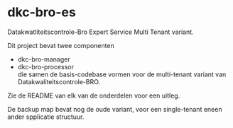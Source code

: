 # dkc-bro-es
Datakwatliteitscontrole-Bro Expert Service Multi Tenant variant.

Dit project bevat twee componenten   
 - dkc-bro-manager   
 - dkc-bro-processor    
die samen de basis-codebase vormen voor de multi-tenant variant van Datakwaliteitscontrole-BRO.   
   
Zie de README van elk van de onderdelen voor een uitleg.   
   
De backup map bevat nog de oude variant, voor een single-tenant eneen ander spplicatie structuur.

